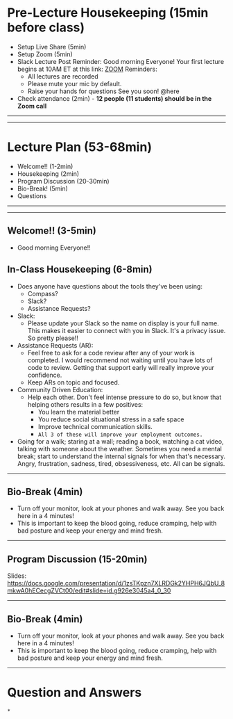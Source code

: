 # Pre-Lecture Housekeeping (15min before class)
* Setup Live Share (5min)
* Setup Zoom (5min)
* Slack Lecture Post Reminder:
Good morning Everyone!
Your first lecture begins at 10AM ET at this link: [ZOOM](https://us02web.zoom.us/j/89032728159)
Reminders:
    * All lectures are recorded
    * Please mute your mic by default.
    * Raise your hands for questions
See you soon!
@here
* Check attendance (2min) - **12 people (11 students) should be in the Zoom call**

---
---

# Lecture Plan (53-68min)
* Welcome!! (1-2min)
* Housekeeping (2min)
* Program Discussion (20-30min)
* Bio-Break! (5min)
* Questions

---
---
## Welcome!! (3-5min)
* Good morning Everyone!!


## In-Class Housekeeping (6-8min)
* Does anyone have questions about the tools they've been using:
    * Compass?
    * Slack?
    * Assistance Requests?
* Slack:
    * Please update your Slack so the name on display is your full name. This makes it easier to connect with you in Slack. It's a privacy issue. So pretty please!!
* Assistance Requests (AR):
    * Feel free to ask for a code review after any of your work is completed. I would recommend not waiting until you have lots of code to review. Getting that support early will really improve your confidence.
    * Keep ARs on topic and focused.
* Community Driven Education:
    * Help each other. Don't feel intense pressure to do so, but know that helping others results in a few positives:
      * You learn the material better
      * You reduce social situational stress in a safe space
      * Improve technical communication skills.
      * `All 3 of these will improve your employment outcomes.`
* Going for a walk; staring at a wall; reading a book, watching a cat video, talking with someone about the weather. Sometimes you need a mental break; start to understand the internal signals for when that's necessary. Angry, frustration, sadness, tired, obsessiveness, etc. All can be signals.
---
## Bio-Break (4min)
  * Turn off your monitor, look at your phones and walk away. See you back here in a 4 minutes!
  * This is important to keep the blood going, reduce cramping, help with bad posture and keep your energy and mind fresh.
---

## Program Discussion (15-20min)
Slides: https://docs.google.com/presentation/d/1zsTKpzn7XLRDGk2YHPH6JQbU_8mkwA0hECecgZVCt00/edit#slide=id.g926e3045a4_0_30


---
## Bio-Break (4min)
  * Turn off your monitor, look at your phones and walk away. See you back here in a 4 minutes!
  * This is important to keep the blood going, reduce cramping, help with bad posture and keep your energy and mind fresh.
---

# Question and Answers
    *
